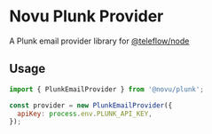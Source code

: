 # Novu Plunk Provider

A Plunk email provider library for [@teleflow/node](https://github.com/khulnasoft/teleflow)

## Usage

```javascript
import { PlunkEmailProvider } from '@novu/plunk';

const provider = new PlunkEmailProvider({
  apiKey: process.env.PLUNK_API_KEY,
});
```
